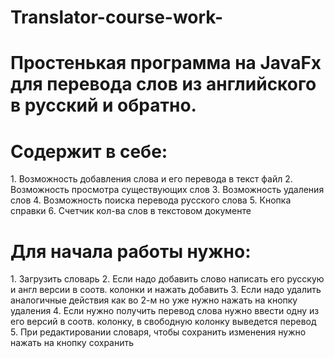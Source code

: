 # Translator-course-work-
<h1>Простенькая программа на JavaFx для  перевода слов из английского в русский и обратно.</h1>
<h1>Содержит в себе:</h1>
  1. Возможность добавления слова и его перевода в текст файл
  2. Возможность просмотра существующих слов
  3. Возможность удаления слов
  4. Возможность поиска перевода русского слова
  5. Кнопка справки
  6. Счетчик кол-ва слов в текстовом документе
<h1>Для начала работы нужно:</h1>
  1. Загрузить словарь
  2. Если надо добавить слово написать его русскую и англ версии в соотв. колонки и нажать добавить
  3. Если надо удалить аналогичные действия как во 2-м но уже нужно нажать на кнопку удаления
  4. Если нужно получить перевод слова нужно ввести одну из его версий в соотв. колонку, в свободную колонку выведется перевод
  5. При редактировании словаря, чтобы сохранить изменения нужно нажать на кнопку сохранить
